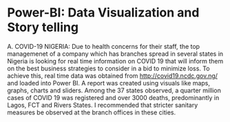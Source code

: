 # Power-BI:  Data Visualization and Story telling

A. COVID-19 NIGERIA: 
Due to health concerns for their staff, the top managemenet of a company which has branches spread in several states in Nigeria 
is looking for real time information on COVID 19 that will inform them on the best business strategies to consider in a bid to minimize loss.
To achieve this, real time data was obtained from http://covid19.ncdc.gov.ng/ and loaded into Power BI. 
A report was created using visuals like maps, graphs, charts and sliders. Among the 37 states observed, 
a quarter million cases of COVID 19 was registered and over 3000 deaths, predominantly in Lagos, FCT and Rivers States. 
I recommended that stricter sanitary measures be observed at the branch offices in these cities. 
